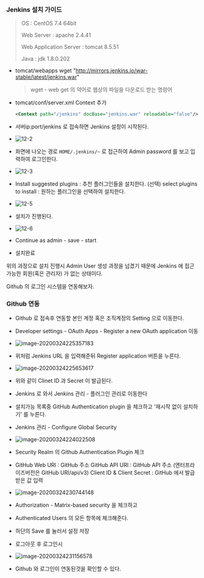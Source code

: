 ### Jenkins 설치 가이드

>OS : CentOS 7.4 64bit
>
>Web Server : apache 2.4.41
>
>Web Application Server : tomcat 8.5.51
>
>Java : jdk 1.8.0.202



- tomcat/webapps
  wget "http://mirrors.jenkins.io/war-stable/latest/jenkins.war"

  > wget - web get 의 약어로 웹상의 파일을 다운로드 받는 명령어

- tomcat/conf/server.xml
  Context 추가

  ```xml
  <Context path="/jenkins" docBase="jenkins.war" reloadable="false"/>
  ```

- 서버ip:port/jenkins 로 접속하면 Jenkins 설정이 시작된다.
- ![12-2](C:\Users\won\Desktop\NTS\신입프로젝트\study\20200324\jenkins\1.png)
- 화면에 나오는 경로 `HOME/.jenkins/~` 로 접근하여 Admin password 를 보고 입력하여 로그인한다.
- ![12-3](C:\Users\won\Desktop\NTS\신입프로젝트\study\20200324\jenkins\2.png)
- Install suggested plugins : 추천 플러그인들을 설치한다. (선택)
  select plugins to install : 원하는 플러그인을 선택하여 설치한다.
- ![12-5](C:\Users\won\Desktop\NTS\신입프로젝트\study\20200324\jenkins\3.png)
- 설치가 진행된다.
- ![12-6](C:\Users\won\Desktop\NTS\신입프로젝트\study\20200324\jenkins\4.png)
- Continue as admin - save - start
- 설치완료

위의 과정으로 설치 진행시 Admin User 생성 과정을 넘겼기 때문에 Jenkins 에 접근 가능한 회원(혹은 관리자) 가 없는 상태이다.

Github 의 로그인 시스템을 연동해보자.



### Github 연동

- Github 로 접속후 연동할 본인 계정 혹은 조직계정의 Setting 으로 이동한다.
- Developer settings - OAuth Apps - Register a new OAuth application 이동
- ![image-20200324225357183](C:\Users\won\Desktop\NTS\신입프로젝트\study\20200324\jenkins\6.png)
- 위처럼 Jenkins URL 을 입력해준뒤 Register application 버튼을 누른다.
- ![image-20200324225653617](C:\Users\won\Desktop\NTS\신입프로젝트\study\20200324\jenkins\7.png) 
- 위와 같이 Clinet ID 과 Secret 이 발급된다.
- Jenkins 로 와서 Jenkins 관리 - 플러그인 관리로 이동한다
- 설치가능 목록중 GitHub Authentication plugin 을 체크하고 '재시작 없이 설치하기' 를 누른다.
- Jenkins 관리 - Configure Global Security
- ![image-20200324224022508](C:\Users\won\Desktop\NTS\신입프로젝트\study\20200324\jenkins\5.png)

- Security Realm 의 Github Authentication Plugin 체크
- GitHub Web URI : GitHub 주소
  GitHub API URI : GitHub API 주소 (엔터프라이즈버전은 GitHub URI/api/v3)
  Client ID & Client Secret : GitHub 에서 발급받은 값 입력
- ![image-20200324230744148](C:\Users\won\Desktop\NTS\신입프로젝트\study\20200324\jenkins\8.png)

- Authorization - Matrix-based security 을 체크하고
- Authenticated Users 의 모든 항목에 체크해준다.
- 하단의 Save 를 눌러서 설정 저장
- 로그아웃 후 로그인시
- ![image-20200324231156578](C:\Users\won\Desktop\NTS\신입프로젝트\study\20200324\jenkins\9.png) 
- Github 와 로그인이 연동된것을 확인할 수 있다.